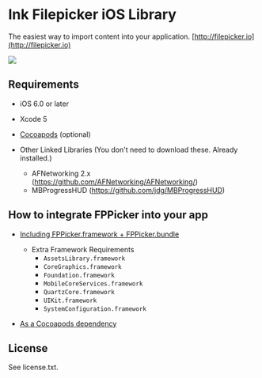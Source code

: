 # Ink Filepicker iOS Library


The easiest way to import content into your application.
[http://filepicker.io](http://filepicker.io)

<img src="https://github.com/Ink/ios-picker/raw/cleanup-for-ios6/Docs/filepicker_ios.png" class="center">

## Requirements

  - iOS 6.0 or later
  - Xcode 5
  - [Cocoapods](http://cocoapods.org) (optional)

  - Other Linked Libraries (You don't need to download these. Already installed.)
    - AFNetworking 2.x (https://github.com/AFNetworking/AFNetworking/)
    - MBProgressHUD (https://github.com/jdg/MBProgressHUD)

## How to integrate FPPicker into your app

  - [Including FPPicker.framework + FPPicker.bundle](wiki/Framework-and-bundle-integration)

    - Extra Framework Requirements
      - `AssetsLibrary.framework`
      - `CoreGraphics.framework`
      - `Foundation.framework`
      - `MobileCoreServices.framework`
      - `QuartzCore.framework`
      - `UIKit.framework`
      - `SystemConfiguration.framework`

  - [As a Cocoapods dependency](wiki/Cocoapods-dependency-integration)

## License

See license.txt.
